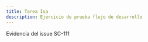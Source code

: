 ```yaml
---
title: Tarea Isa
description: Ejercicio de prueba flujo de desarrollo
---
```


Evidencia del issue SC-111